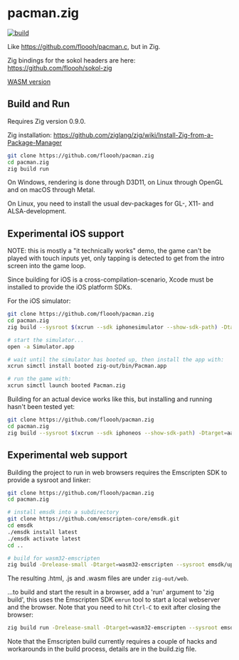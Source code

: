 # pacman.zig

[![build](https://github.com/floooh/pacman.zig/actions/workflows/main.yml/badge.svg)](https://github.com/floooh/pacman.zig/actions/workflows/main.yml)

Like https://github.com/floooh/pacman.c, but in Zig.

Zig bindings for the sokol headers are here: https://github.com/floooh/sokol-zig

[WASM version](https://floooh.github.io/pacman.zig/pacman.html)

## Build and Run

Requires Zig version 0.9.0.

Zig installation: https://github.com/ziglang/zig/wiki/Install-Zig-from-a-Package-Manager

```bash
git clone https://github.com/floooh/pacman.zig
cd pacman.zig
zig build run
```

On Windows, rendering is done through D3D11, on Linux through OpenGL and
on macOS through Metal.

On Linux, you need to install the usual dev-packages for GL-, X11- and ALSA-development.

## Experimental iOS support

NOTE: this is mostly a "it technically works" demo, the game can't be played with 
touch inputs yet, only tapping is detected to get from the intro screen into
the game loop.

Since building for iOS is a cross-compilation-scenario, Xcode must be installed to
provide the iOS platform SDKs.

For the iOS simulator:

```bash
git clone https://github.com/floooh/pacman.zig
cd pacman.zig
zig build --sysroot $(xcrun --sdk iphonesimulator --show-sdk-path) -Dtarget=aarch64-ios-simulator

# start the simulator...
open -a Simulator.app

# wait until the simulator has booted up, then install the app with:
xcrun simctl install booted zig-out/bin/Pacman.app

# run the game with:
xcrun simctl launch booted Pacman.zig 
```

Building for an actual device works like this, but installing and running hasn't been tested yet:

```bash
git clone https://github.com/floooh/pacman.zig
cd pacman.zig
zig build --sysroot $(xcrun --sdk iphoneos --show-sdk-path) -Dtarget=aarch64-ios
```

## Experimental web support

Building the project to run in web browsers requires the Emscripten SDK to provide
a sysroot and linker:

```bash
git clone https://github.com/floooh/pacman.zig
cd pacman.zig

# install emsdk into a subdirectory
git clone https://github.com/emscripten-core/emsdk.git
cd emsdk
./emsdk install latest
./emsdk activate latest
cd ..

# build for wasm32-emscripten
zig build -Drelease-small -Dtarget=wasm32-emscripten --sysroot emsdk/upstream/emscripten/cache/sysroot
```

The resulting .html, .js and .wasm files are under ```zig-out/web```.

...to build and start the result in a browser, add a 'run' argument to 'zig build', this
uses the Emscripten SDK ```emrun``` tool to start a local webserver and the browser.
Note that you need to hit ```Ctrl-C``` to exit after closing the browser:

```bash
zig build run -Drelease-small -Dtarget=wasm32-emscripten --sysroot emsdk/upstream/emscripten/cache/sysroot
```

Note that the Emscripten build currently requires a couple of hacks and workarounds in 
the build process, details are in the build.zig file.